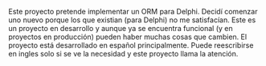 Este proyecto pretende implementar un ORM para Delphi. Decidí comenzar uno nuevo porque los que existian (para Delphi) no me satisfacían.
Este es un proyecto en desarrollo y aunque ya se encuentra funcional (y en proyectos en producción) pueden haber muchas cosas que cambien.
El proyecto está desarrollado en español principalmente. Puede reescribirse en ingles solo si se ve la necesidad y este proyecto llama la atención.